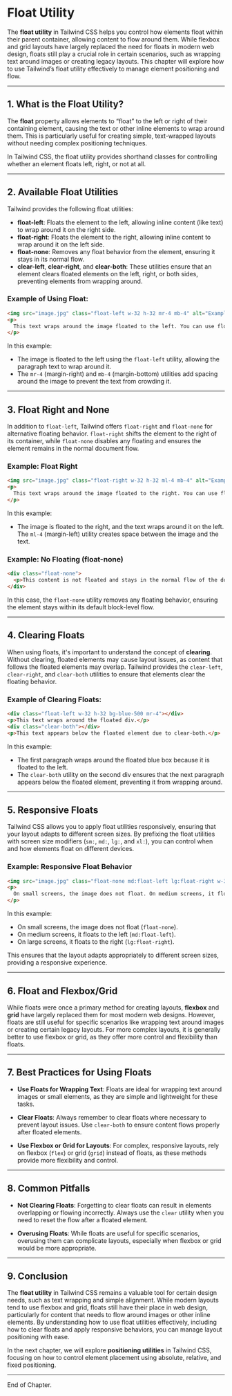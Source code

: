 # Float Utility

The **float utility** in Tailwind CSS helps you control how elements float within their parent container, allowing content to flow around them. While flexbox and grid layouts have largely replaced the need for floats in modern web design, floats still play a crucial role in certain scenarios, such as wrapping text around images or creating legacy layouts. This chapter will explore how to use Tailwind’s float utility effectively to manage element positioning and flow.

---

## 1. What is the Float Utility?

The **float** property allows elements to “float” to the left or right of their containing element, causing the text or other inline elements to wrap around them. This is particularly useful for creating simple, text-wrapped layouts without needing complex positioning techniques.

In Tailwind CSS, the float utility provides shorthand classes for controlling whether an element floats left, right, or not at all.

---

## 2. Available Float Utilities

Tailwind provides the following float utilities:
- **float-left**: Floats the element to the left, allowing inline content (like text) to wrap around it on the right side.
- **float-right**: Floats the element to the right, allowing inline content to wrap around it on the left side.
- **float-none**: Removes any float behavior from the element, ensuring it stays in its normal flow.
- **clear-left**, **clear-right**, and **clear-both**: These utilities ensure that an element clears floated elements on the left, right, or both sides, preventing elements from wrapping around.

### Example of Using Float:

```html
<img src="image.jpg" class="float-left w-32 h-32 mr-4 mb-4" alt="Example image">
<p>
  This text wraps around the image floated to the left. You can use float-left to align images or other elements to the left, allowing content to flow alongside them.
</p>
```

In this example:
- The image is floated to the left using the `float-left` utility, allowing the paragraph text to wrap around it.
- The `mr-4` (margin-right) and `mb-4` (margin-bottom) utilities add spacing around the image to prevent the text from crowding it.

---

## 3. Float Right and None

In addition to `float-left`, Tailwind offers `float-right` and `float-none` for alternative floating behavior. `float-right` shifts the element to the right of its container, while `float-none` disables any floating and ensures the element remains in the normal document flow.

### Example: Float Right

```html
<img src="image.jpg" class="float-right w-32 h-32 ml-4 mb-4" alt="Example image">
<p>
  This text wraps around the image floated to the right. You can use float-right to position the image on the right and allow content to flow around it on the left.
</p>
```

In this example:
- The image is floated to the right, and the text wraps around it on the left. The `ml-4` (margin-left) utility creates space between the image and the text.

### Example: No Floating (float-none)

```html
<div class="float-none">
  <p>This content is not floated and stays in the normal flow of the document.</p>
</div>
```

In this case, the `float-none` utility removes any floating behavior, ensuring the element stays within its default block-level flow.

---

## 4. Clearing Floats

When using floats, it's important to understand the concept of **clearing**. Without clearing, floated elements may cause layout issues, as content that follows the floated elements may overlap. Tailwind provides the `clear-left`, `clear-right`, and `clear-both` utilities to ensure that elements clear the floating behavior.

### Example of Clearing Floats:

```html
<div class="float-left w-32 h-32 bg-blue-500 mr-4"></div>
<p>This text wraps around the floated div.</p>
<div class="clear-both"></div>
<p>This text appears below the floated element due to clear-both.</p>
```

In this example:
- The first paragraph wraps around the floated blue box because it is floated to the left.
- The `clear-both` utility on the second div ensures that the next paragraph appears below the floated element, preventing it from wrapping around.

---

## 5. Responsive Floats

Tailwind CSS allows you to apply float utilities responsively, ensuring that your layout adapts to different screen sizes. By prefixing the float utilities with screen size modifiers (`sm:`, `md:`, `lg:`, and `xl:`), you can control when and how elements float on different devices.

### Example: Responsive Float Behavior

```html
<img src="image.jpg" class="float-none md:float-left lg:float-right w-32 h-32 m-4" alt="Responsive float image">
<p>
  On small screens, the image does not float. On medium screens, it floats to the left. On large screens, it floats to the right, demonstrating responsive float behavior.
</p>
```

In this example:
- On small screens, the image does not float (`float-none`).
- On medium screens, it floats to the left (`md:float-left`).
- On large screens, it floats to the right (`lg:float-right`).

This ensures that the layout adapts appropriately to different screen sizes, providing a responsive experience.

---

## 6. Float and Flexbox/Grid

While floats were once a primary method for creating layouts, **flexbox** and **grid** have largely replaced them for most modern web designs. However, floats are still useful for specific scenarios like wrapping text around images or creating certain legacy layouts. For more complex layouts, it is generally better to use flexbox or grid, as they offer more control and flexibility than floats.

---

## 7. Best Practices for Using Floats

- **Use Floats for Wrapping Text**: Floats are ideal for wrapping text around images or small elements, as they are simple and lightweight for these tasks.
  
- **Clear Floats**: Always remember to clear floats where necessary to prevent layout issues. Use `clear-both` to ensure content flows properly after floated elements.

- **Use Flexbox or Grid for Layouts**: For complex, responsive layouts, rely on flexbox (`flex`) or grid (`grid`) instead of floats, as these methods provide more flexibility and control.

---

## 8. Common Pitfalls

- **Not Clearing Floats**: Forgetting to clear floats can result in elements overlapping or flowing incorrectly. Always use the `clear` utility when you need to reset the flow after a floated element.
  
- **Overusing Floats**: While floats are useful for specific scenarios, overusing them can complicate layouts, especially when flexbox or grid would be more appropriate.

---

## 9. Conclusion

The **float utility** in Tailwind CSS remains a valuable tool for certain design needs, such as text wrapping and simple alignment. While modern layouts tend to use flexbox and grid, floats still have their place in web design, particularly for content that needs to flow around images or other inline elements. By understanding how to use float utilities effectively, including how to clear floats and apply responsive behaviors, you can manage layout positioning with ease.

In the next chapter, we will explore **positioning utilities** in Tailwind CSS, focusing on how to control element placement using absolute, relative, and fixed positioning.

---

End of Chapter.